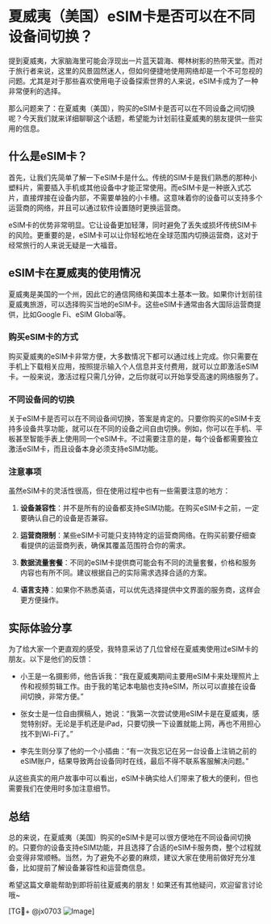 # 夏威夷（美国）eSIM卡是否可以在不同设备间切换？

提到夏威夷，大家脑海里可能会浮现出一片蓝天碧海、椰林树影的热带天堂。而对于旅行者来说，这里的风景固然迷人，但如何便捷地使用网络却是一个不可忽视的问题。尤其是对于那些喜欢使用电子设备探索世界的人来说，eSIM卡成为了一种非常便利的选择。

那么问题来了：在夏威夷（美国），购买的eSIM卡是否可以在不同设备之间切换呢？今天我们就来详细聊聊这个话题，希望能为计划前往夏威夷的朋友提供一些实用的信息。

## 什么是eSIM卡？

首先，让我们先简单了解一下eSIM卡是什么。传统的SIM卡是我们熟悉的那种小塑料片，需要插入手机或其他设备中才能正常使用。而eSIM卡是一种嵌入式芯片，直接焊接在设备内部，不需要单独的小卡槽。这意味着你的设备可以支持多个运营商的网络，并且可以通过软件设置随时更换运营商。

eSIM卡的优势非常明显。它让设备更加轻薄，同时避免了丢失或损坏传统SIM卡的风险。更重要的是，eSIM卡可以让你轻松地在全球范围内切换运营商，这对于经常旅行的人来说无疑是一大福音。

## eSIM卡在夏威夷的使用情况

夏威夷是美国的一个州，因此它的通信网络和美国本土基本一致。如果你计划前往夏威夷旅游，可以选择购买当地的eSIM卡。这些eSIM卡通常由各大国际运营商提供，比如Google Fi、eSIM Global等。

### 购买eSIM卡的方式

购买夏威夷的eSIM卡非常方便，大多数情况下都可以通过线上完成。你只需要在手机上下载相关应用，按照提示输入个人信息并支付费用，就可以立即激活eSIM卡。一般来说，激活过程只需几分钟，之后你就可以开始享受高速的网络服务了。

### 不同设备间的切换

关于eSIM卡是否可以在不同设备间切换，答案是肯定的。只要你购买的eSIM卡支持多设备共享功能，就可以在不同的设备之间自由切换。例如，你可以在手机、平板甚至智能手表上使用同一个eSIM卡。不过需要注意的是，每个设备都需要独立激活eSIM卡，而且设备本身必须支持eSIM功能。

### 注意事项

虽然eSIM卡的灵活性很高，但在使用过程中也有一些需要注意的地方：

1. **设备兼容性**：并不是所有的设备都支持eSIM功能。在购买eSIM卡之前，一定要确认自己的设备是否兼容。
   
2. **运营商限制**：某些eSIM卡可能只支持特定的运营商网络。在购买前要仔细查看提供的运营商列表，确保其覆盖范围符合你的需求。

3. **数据流量套餐**：不同的eSIM卡提供商可能会有不同的流量套餐，价格和服务内容也有所不同。建议根据自己的实际需求选择合适的方案。

4. **语言支持**：如果你不熟悉英语，可以优先选择提供中文界面的服务商，这样会更方便操作。

## 实际体验分享

为了给大家一个更直观的感受，我特意采访了几位曾经在夏威夷使用过eSIM卡的朋友。以下是他们的反馈：

- 小王是一名摄影师，他告诉我：“我在夏威夷期间主要用eSIM卡来处理照片上传和视频剪辑工作。由于我的笔记本电脑也支持eSIM，所以可以直接在设备间切换，非常方便。”

- 张女士是一位自由撰稿人，她说：“我第一次尝试使用eSIM卡是在夏威夷，感觉特别好。无论是手机还是iPad，只要切换一下设置就能上网，再也不用担心找不到Wi-Fi了。”

- 李先生则分享了他的一个小插曲：“有一次我忘记在另一台设备上注销之前的eSIM账户，结果导致两台设备同时在线，最后不得不联系客服解决问题。”

从这些真实的用户故事中可以看出，eSIM卡确实给人们带来了极大的便利，但也需要我们在使用时多加注意细节。

## 总结

总的来说，在夏威夷（美国）购买的eSIM卡是可以很方便地在不同设备间切换的。只要你的设备支持eSIM功能，并且选择了合适的eSIM卡服务商，整个过程就会变得非常顺畅。当然，为了避免不必要的麻烦，建议大家在使用前做好充分准备，比如提前了解设备兼容性和运营商信息。

希望这篇文章能帮助到即将前往夏威夷的朋友！如果还有其他疑问，欢迎留言讨论哦~

[TG💪+ @jx0703 ![Image](https://github.com/user-attachments/assets/dbca1d08-cadb-493c-b0ec-ad6f7a83f270)]